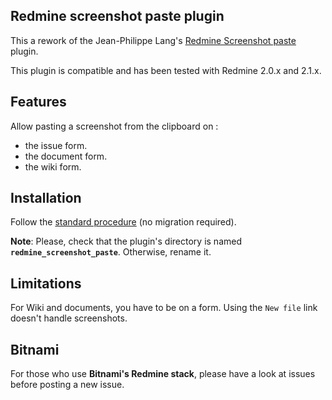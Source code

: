 ## Redmine screenshot paste plugin

This a rework of the Jean-Philippe Lang's [Redmine Screenshot paste](http://www.redmine.org/projects/redmine/wiki/PluginScreenshotPaste)
plugin.

This plugin is compatible and has been tested with Redmine 2.0.x and 2.1.x.

## Features

Allow pasting a screenshot from the clipboard on :

* the issue form.
* the document form.
* the wiki form.

## Installation

Follow the [standard procedure](http://www.redmine.org/projects/redmine/wiki/Plugins) (no migration required).

**Note**: Please, check that the plugin's directory is named **`redmine_screenshot_paste`**. Otherwise, rename it.

## Limitations

For Wiki and documents, you have to be on a form. Using the `New file` link doesn't
handle screenshots.


## Bitnami

For those who use **Bitnami's Redmine stack**, please have a look at issues before posting a new issue.
